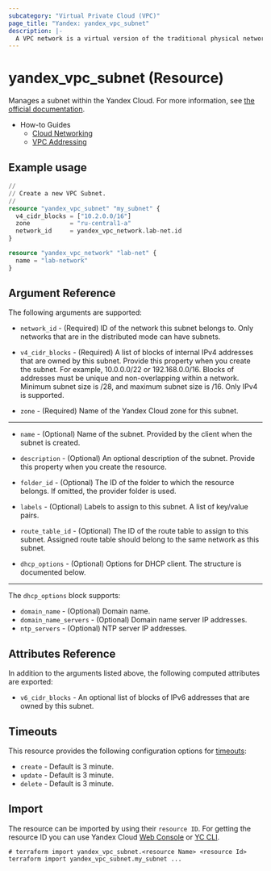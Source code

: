 ```yaml
---
subcategory: "Virtual Private Cloud (VPC)"
page_title: "Yandex: yandex_vpc_subnet"
description: |-
  A VPC network is a virtual version of the traditional physical networks that exist within and between physical data centers.
---
```


# yandex_vpc_subnet (Resource)

Manages a subnet within the Yandex Cloud. For more information, see [the official documentation](https://yandex.cloud/docs/vpc/concepts/network#subnet).

* How-to Guides
  * [Cloud Networking](https://yandex.cloud/docs/vpc/)
  * [VPC Addressing](https://yandex.cloud/docs/vpc/concepts/address)

## Example usage

```terraform
//
// Create a new VPC Subnet.
//
resource "yandex_vpc_subnet" "my_subnet" {
  v4_cidr_blocks = ["10.2.0.0/16"]
  zone           = "ru-central1-a"
  network_id     = yandex_vpc_network.lab-net.id
}

resource "yandex_vpc_network" "lab-net" {
  name = "lab-network"
}
```

## Argument Reference

The following arguments are supported:

* `network_id` - (Required) ID of the network this subnet belongs to. Only networks that are in the distributed mode can have subnets.

* `v4_cidr_blocks` - (Required) A list of blocks of internal IPv4 addresses that are owned by this subnet. Provide this property when you create the subnet. For example, 10.0.0.0/22 or 192.168.0.0/16. Blocks of addresses must be unique and non-overlapping within a network. Minimum subnet size is /28, and maximum subnet size is /16. Only IPv4 is supported.

* `zone` - (Required) Name of the Yandex Cloud zone for this subnet.

---

* `name` - (Optional) Name of the subnet. Provided by the client when the subnet is created.

* `description` - (Optional) An optional description of the subnet. Provide this property when you create the resource.

* `folder_id` - (Optional) The ID of the folder to which the resource belongs. If omitted, the provider folder is used.

* `labels` - (Optional) Labels to assign to this subnet. A list of key/value pairs.

* `route_table_id` - (Optional) The ID of the route table to assign to this subnet. Assigned route table should belong to the same network as this subnet.

* `dhcp_options` - (Optional) Options for DHCP client. The structure is documented below.

---

The `dhcp_options` block supports:

* `domain_name` - (Optional) Domain name.
* `domain_name_servers` - (Optional) Domain name server IP addresses.
* `ntp_servers` - (Optional) NTP server IP addresses.

## Attributes Reference

In addition to the arguments listed above, the following computed attributes are exported:

* `v6_cidr_blocks` - An optional list of blocks of IPv6 addresses that are owned by this subnet.

## Timeouts

This resource provides the following configuration options for [timeouts](/docs/configuration/resources.html#timeouts):

- `create` - Default is 3 minute.
- `update` - Default is 3 minute.
- `delete` - Default is 3 minute.

## Import

The resource can be imported by using their `resource ID`. For getting the resource ID you can use Yandex Cloud [Web Console](https://console.yandex.cloud) or [YC CLI](https://yandex.cloud/docs/cli/quickstart).

```shell
# terraform import yandex_vpc_subnet.<resource Name> <resource Id>
terraform import yandex_vpc_subnet.my_subnet ...
```
